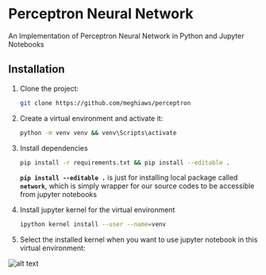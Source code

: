 # Perceptron Neural Network

An Implementation of Perceptron Neural Network in Python and Jupyter Notebooks

## Installation

1. Clone the project:

    ```bash
    git clone https://github.com/meghiaws/perceptron
    ```

2. Create a virtual environment and activate it:

    ```bash
    python -m venv venv && venv\Scripts\activate
    ```

3. Install dependencies

    ```bash
    pip install -r requirements.txt && pip install --editable .
    ```

    **`pip install --editable .`** is just for installing local package called **``network``**, which is simply wrapper for our source codes to be accessible from jupyter notebooks

4. Install jupyter kernel for the virtual environment

    ```bash
    ipython kernel install --user --name=venv
    ```

5. Select the installed kernel when you want to use jupyter notebook in this virtual environment:

![alt text](https://media.geeksforgeeks.org/wp-content/uploads/20210827225550/Screenshot20210827225304.jpg)
